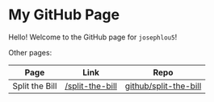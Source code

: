 # My GitHub Page

Hello! Welcome to the GitHub page for `josephlou5`!

Other pages:

| Page           | Link                | Repo                      |
| -------------- | ------------------- | ------------------------- |
| Split the Bill | [/split-the-bill][] | [github/split-the-bill][] |

<!-- Reference links -->

[/split-the-bill]: https://josephlou5.github.io/split-the-bill
[github/split-the-bill]: https://github.com/josephlou5/split-the-bill
